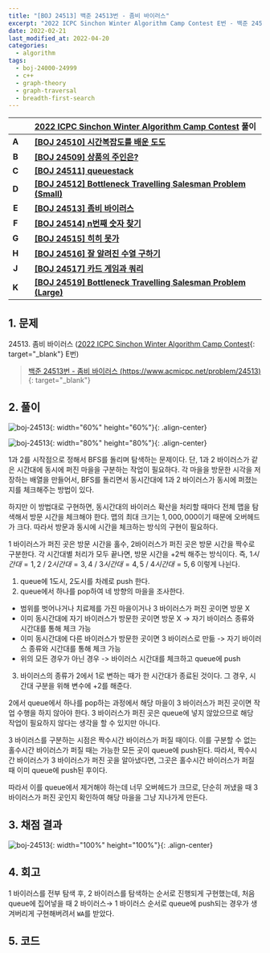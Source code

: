 ```yaml
---
title: "[BOJ 24513] 백준 24513번 - 좀비 바이러스"
excerpt: "2022 ICPC Sinchon Winter Algorithm Camp Contest E번 - 백준 24513번 좀비 바이러스 풀이"
date: 2022-02-21
last_modified_at: 2022-04-20
categories:
  - algorithm
tags:
  - boj-24000-24999
  - c++
  - graph-theory
  - graph-traversal
  - breadth-first-search
---
```


|||[2022 ICPC Sinchon Winter Algorithm Camp Contest](https://burningfalls.github.io/contest/2022-swac-baekjoon-contest/) 풀이|
|:---:|:---:|:---|
|**A**||**[[BOJ 24510] 시간복잡도를 배운 도도](https://burningfalls.github.io/algorithm/boj-24510/)**|
|**B**||**[[BOJ 24509] 상품의 주인은?](https://burningfalls.github.io/algorithm/boj-24509/)**|
|**C**||**[[BOJ 24511] queuestack](https://burningfalls.github.io/algorithm/boj-24511/)**|
|**D**||**[[BOJ 24512] Bottleneck Travelling Salesman Problem (Small)](https://burningfalls.github.io/algorithm/boj-24512/)**|
|**E**||**[[BOJ 24513] 좀비 바이러스](https://burningfalls.github.io/algorithm/boj-24513/)**|
|**F**||**[[BOJ 24514] n번째 숫자 찾기](https://burningfalls.github.io/algorithm/boj-24514/)**|
|**G**||**[[BOJ 24515] 히히 못가](https://burningfalls.github.io/algorithm/boj-24515/)**|
|**H**||**[[BOJ 24516] 잘 알려진 수열 구하기](https://burningfalls.github.io/algorithm/boj-24516/)**|
|**J**||**[[BOJ 24517] 카드 게임과 쿼리](https://burningfalls.github.io/algorithm/boj-24517/)**|
|**K**||**[[BOJ 24519] Bottleneck Travelling Salesman Problem (Large)](https://burningfalls.github.io/algorithm/boj-24519/)**|

## 1. 문제
$24513$. 좀비 바이러스 ([2022 ICPC Sinchon Winter Algorithm Camp Contest](https://burningfalls.github.io/contest/2022-swac-baekjoon-contest/){: target="_blank"} E번)

> [백준 24513번 - 좀비 바이러스 (https://www.acmicpc.net/problem/24513)](https://www.acmicpc.net/problem/24513){: target="_blank"}

## 2. 풀이

![boj-24513](https://user-images.githubusercontent.com/30232837/161197339-60839d0e-bb48-483c-83d4-40de983c4a88.png "boj-24513"){: width="60%" height="60%"}{: .align-center}

![boj-24513](https://user-images.githubusercontent.com/30232837/161197385-6588b121-5a28-4013-a814-eb4e16ea261d.png "boj-24513"){: width="80%" height="80%"}{: .align-center}

$1$과 $2$를 시작점으로 정해서 BFS를 돌리며 탐색하는 문제이다. 단, $1$과 $2$ 바이러스가 같은 시간대에 동시에 퍼진 마을을 구분하는 작업이 필요하다. 각 마을을 방문한 시각을 저장하는 배열을 만들어서, BFS를 돌리면서 동시간대에 $1$과 $2$ 바이러스가 동시에 퍼졌는지를 체크해주는 방법이 있다. 

하지만 이 방법대로 구현하면, 동시간대의 바이러스 확산을 처리할 때마다 전체 맵을 탐색해서 방문 시간을 체크해야 한다. 맵의 최대 크기는 $1,000,000$이기 때문에 오버헤드가 크다. 따라서 방문과 동시에 시간을 체크하는 방식의 구현이 필요하다.

$1$ 바이러스가 퍼진 곳은 방문 시간을 홀수, $2$바이러스가 퍼진 곳은 방문 시간을 짝수로 구분한다. 각 시간대별 처리가 모두 끝나면, 방문 시간을 $+2$씩 해주는 방식이다. 즉, $1시간대=1,2$ / $2시간대=3,4$ / $3시간대=4,5$ / $4시간대=5,6$ 이렇게 나뉜다.

1.	queue에 $1$도시, $2$도시를 차례로 push 한다.
2.	queue에서 하나를 pop하여 네 방향의 마을을 조사한다.
- 범위를 벗어나거나 치료제를 가진 마을이거나 $3$ 바이러스가 퍼진 곳이면 방문 X
- 이미 동시간대에 자기 바이러스가 방문한 곳이면 방문 X -> 자기 바이러스 종류와 시간대를 통해 체크 가능
- 이미 동시간대에 다른 바이러스가 방문한 곳이면 $3$ 바이러스로 만듦 -> 자기 바이러스 종류와 시간대를 통해 체크 가능
- 위의 모든 경우가 아닌 경우 -> 바이러스 시간대를 체크하고 queue에 push

3. 바이러스의 종류가 $2$에서 $1$로 변하는 때가 한 시간대가 종료된 것이다. 그 경우, 시간대 구분을 위해 변수에 $+2$를 해준다.

$2$에서 queue에서 하나를 pop하는 과정에서 해당 마을이 $3$ 바이러스가 퍼진 곳이면 작업 수행을 하지 않아야 한다. $3$ 바이러스가 퍼진 곳은 queue에 넣지 않았으므로 해당 작업이 필요하지 않다는 생각을 할 수 있지만 아니다. 

$3$ 바이러스를 구분하는 시점은 짝수시간 바이러스가 퍼질 때이다. 이를 구분할 수 없는 홀수시간 바이러스가 퍼질 때는 가능한 모든 곳이 queue에 push된다. 따라서, 짝수시간 바이러스가 $3$ 바이러스가 퍼진 곳을 알아냈다면, 그곳은 홀수시간 바이러스가 퍼질 때 이미 queue에 push된 후이다. 

따라서 이를 queue에서 제거해야 하는데 너무 오버헤드가 크므로, 단순히 꺼냈을 때 $3$ 바이러스가 퍼진 곳인지 확인하여 해당 마을을 그냥 지나가게 만든다.

## 3. 채점 결과

![boj-24513](https://user-images.githubusercontent.com/30232837/161197432-fad30580-4820-4b1c-9e94-c518538027bc.png "boj-24513"){: width="100%" height="100%"}{: .align-center}

## 4. 회고

$1$ 바이러스를 전부 탐색 후, $2$ 바이러스를 탐색하는 순서로 진행되게 구현했는데, 처음 queue에 집어넣을 때 $2$ 바이러스$\rightarrow$ $1$ 바이러스 순서로 queue에 push되는 경우가 생겨버리게 구현해버려서 `WA`를 받았다.

## 5. 코드

<script src="https://gist.github.com/BurningFalls/056a5647004ef11ee7e1a809c7808efd.js"></script>